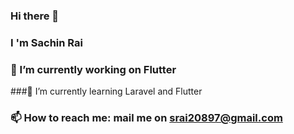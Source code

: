 ### Hi there 👋
### I 'm Sachin Rai
### 🔭 I’m currently working on Flutter
###🌱 I’m currently learning Laravel and Flutter
### 📫 How to reach me: mail me on srai20897@gmail.com  
<!--
**sachin-rai1/sachin-rai1** is a ✨ _special_ ✨ repository because its `README.md` (this file) appears on your GitHub profile.

Here are some ideas to get you started:

- 🔭 I’m currently working on Flutter
- 🌱 I’m currently learning Laravel and Flutter
- 📫 How to reach me: mail me on srai20897@gmail.com  


-->
